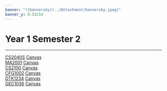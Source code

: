 ```yaml
---
banner: "![bannersky](../Attachment/bannersky.jpeg)"
banner_y: 0.53214
---
```

# Year 1 Semester 2
---

<span class="center-menu">[CS2040S](CS2040S/CS2040S.md)  [Canvas](https://canvas.nus.edu.sg/courses/38526)
<br>[MA2001](MA2001/MA2001.md)  [Canvas](https://canvas.nus.edu.sg/courses/36722)
<br>[CS2100](CS2100/CS2100.md) [Canvas](https://canvas.nus.edu.sg/courses/38530)
<br>[CFG1002](CFG1002/CFG1002.md) [Canvas](https://canvas.nus.edu.sg/courses/37654)
<br>[DTK1234](DTK1234/DTK1234.md) [Canvas](https://canvas.nus.edu.sg/courses/36576)
<br>[GEC1036](GEC1036/GEC1036.md) [Canvas](https://canvas.nus.edu.sg/courses/37186)
</span>
